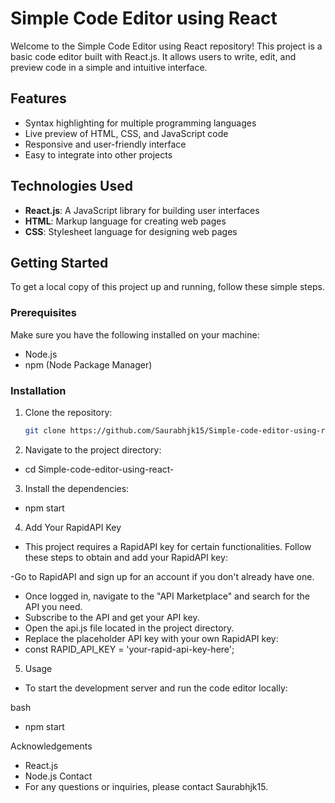 # Simple Code Editor using React

Welcome to the Simple Code Editor using React repository! This project is a basic code editor built with React.js. It allows users to write, edit, and preview code in a simple and intuitive interface.

## Features

- Syntax highlighting for multiple programming languages
- Live preview of HTML, CSS, and JavaScript code
- Responsive and user-friendly interface
- Easy to integrate into other projects

## Technologies Used

- **React.js**: A JavaScript library for building user interfaces
- **HTML**: Markup language for creating web pages
- **CSS**: Stylesheet language for designing web pages

## Getting Started

To get a local copy of this project up and running, follow these simple steps.

### Prerequisites

Make sure you have the following installed on your machine:

- Node.js
- npm (Node Package Manager)

### Installation

1. Clone the repository:
   ```bash
   git clone https://github.com/Saurabhjk15/Simple-code-editor-using-react-.git

2. Navigate to the project directory:
  - cd Simple-code-editor-using-react-
3. Install the dependencies:
  -  npm start
4. Add Your RapidAPI Key
- This project requires a RapidAPI key for certain functionalities. Follow these steps to obtain and add your RapidAPI key:

-Go to RapidAPI and sign up for an account if you don't already have one.
- Once logged in, navigate to the "API Marketplace" and search for the API you need.
- Subscribe to the API and get your API key.
- Open the api.js file located in the project directory.
- Replace the placeholder API key with your own RapidAPI key:
- const RAPID_API_KEY = 'your-rapid-api-key-here';



5. Usage
- To start the development server and run the code editor locally:

bash
- npm start

Acknowledgements
- React.js
- Node.js
Contact
- For any questions or inquiries, please contact Saurabhjk15.

